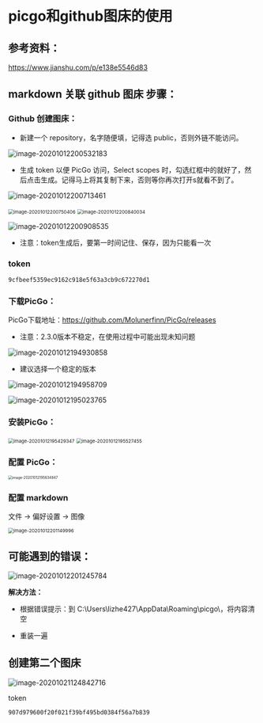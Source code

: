 # picgo和github图床的使用

## 参考资料：

https://www.jianshu.com/p/e138e5546d83

## markdown 关联 github 图床 步骤：

### Github 创建图床：

- 新建一个 repository，名字随便填，记得选 public，否则外链不能访问。

![image-20201012200532183](https://raw.githubusercontent.com/lzgkj1992/markdown_images/master/image-20201012200532183.png)

- 生成 token 以便 PicGo 访问，Select scopes 时，勾选红框中的就好了，然后点击生成。记得马上将其复制下来，否则等你再次打开s就看不到了。

![image-20201012200713461](https://raw.githubusercontent.com/lzgkj1992/markdown_images/master/image-20201012200713461.png)

<img src="https://raw.githubusercontent.com/lzgkj1992/markdown_images/master/image-20201012200750406.png" alt="image-20201012200750406" style="zoom:67%;" />

<img src="https://raw.githubusercontent.com/lzgkj1992/markdown_images/master/image-20201012200840034.png" alt="image-20201012200840034" style="zoom:67%;" />

![image-20201012200908535](https://raw.githubusercontent.com/lzgkj1992/markdown_images/master/image-20201012200908535.png)

- 注意：token生成后，要第一时间记住、保存，因为只能看一次

### token

```shell
9cfbeef5359ec9162c918e5f63a3cb9c672270d1
```

### 下载PicGo：

PicGo下载地址：https://github.com/Molunerfinn/PicGo/releases

- 注意：2.3.0版本不稳定，在使用过程中可能出现未知问题

![image-20201012194930858](https://raw.githubusercontent.com/lzgkj1992/markdown_images/master/image-20201012194930858.png)

- 建议选择一个稳定的版本

![image-20201012194958709](https://raw.githubusercontent.com/lzgkj1992/markdown_images/master/image-20201012194958709.png)

![image-20201012195023765](https://raw.githubusercontent.com/lzgkj1992/markdown_images/master/image-20201012195023765.png)

### 安装PicGo：

<img src="https://raw.githubusercontent.com/lzgkj1992/markdown_images/master/image-20201012195429347.png" alt="image-20201012195429347" style="zoom: 67%;" />

<img src="https://raw.githubusercontent.com/lzgkj1992/markdown_images/master/image-20201012195527455.png" alt="image-20201012195527455" style="zoom:67%;" />

### 配置 PicGo：

<img src="https://raw.githubusercontent.com/lzgkj1992/markdown_images/master/image-20201012195634847.png" alt="image-20201012195634847" style="zoom: 50%;" />

### 配置 markdown

文件 -> 偏好设置 -> 图像

<img src="https://raw.githubusercontent.com/lzgkj1992/markdown_images/master/image-20201012201149996.png" alt="image-20201012201149996" style="zoom:67%;" />

## 可能遇到的错误：

![image-20201012201245784](https://raw.githubusercontent.com/lzgkj1992/markdown_images/master/image-20201012201245784.png)

**解决方法：**

- 根据错误提示：到 C:\Users\lizhe427\AppData\Roaming\picgo\，将内容清空

- 重装一遍

## 创建第二个图床

![image-20201021124842716](https://i.loli.net/2020/10/21/MsxTH13E9UmFGh6.png)

token

```
907d979600f20f021f39bf495bd0384f56a7b839
```